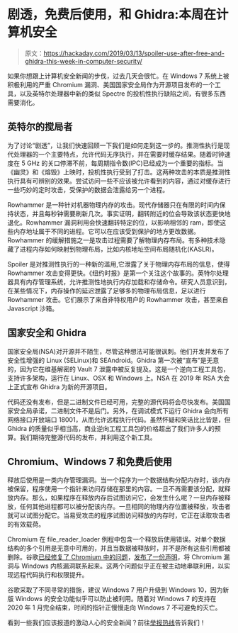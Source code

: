 # 剧透，免费后使用，和 Ghidra:本周在计算机安全

> 原文：<https://hackaday.com/2019/03/13/spoiler-use-after-free-and-ghidra-this-week-in-computer-security/>

如果你想跟上计算机安全新闻的步伐，过去几天会很忙。在 Windows 7 系统上被积极利用的严重 Chromium 漏洞、美国国家安全局作为开源项目发布的一个工具，以及英特尔处理器中新的类似 Spectre 的投机性执行缺陷之间，有很多东西需要消化。

## 英特尔的搅局者

为了讨论“剧透”，让我们快速回顾一下我们是如何走到这一步的。推测性执行是现代处理器的一个主要特点，允许代码无序执行，并在需要时缓存结果。随着时钟速度在 5 GHz 的关口停滞不前，每周期指令数(IPC)已经成为一个重要的指标。当《幽灵》和《熔毁》上映时，投机性执行受到了打击。这两种攻击的本质是推测性执行具有可辨别的效果。尝试访问一些不应该被允许看到的内容，通过对缓存进行一些巧妙的定时攻击，受保护的数据会泄露给另一个进程。

Rowhammer 是一种针对机器物理内存的攻击。现代存储器只在有限的时间内保持状态，并且每秒钟需要刷新几次。事实证明，翻转附近的位会导致该状态更快地退化。Rowhammer 漏洞利用会快速翻转特定的位，以影响相邻的 ram，即使这些内存地址属于不同的进程。它可以在应该受到保护的地方更改数据。Rowhammer 的缓解措施之一是攻击过程需要了解物理内存布局。有多种技术隐藏了进程内存如何映射到物理布局，比如内核地址空间布局随机化(KASLR)。

Spoiler 是对推测性执行的一种新的滥用,它泄露了关于物理内存布局的信息，使得 Rowhammer 攻击变得更快。《纽约时报》是第一个关注这个故事的。英特尔处理器具有内存管理系统，允许推测性地执行内存加载和存储命令。研究人员意识到，在某些情况下，内存操作的延迟泄露了足够多的物理布局信息，足以进行 Rowhammer 攻击。它们展示了来自非特权用户的 Rowhammer 攻击，甚至来自 Javascript 沙箱。

## 国家安全和 Ghidra

国家安全局(NSA)对开源并不陌生，尽管这种想法可能很讽刺。他们开发并发布了安全性增强的 Linux (SELinux)和 SEAndroid。Ghidra 第一次被“宣布”是无意的，因为它在维基解密的 Vault 7 泄露中被反复提及。这是一个逆向工程工具包，支持许多架构，运行在 Linux、OSX 和 Windows 上。NSA 在 2019 年 RSA 大会上正式宣布 Ghidra 为新的开源项目。

代码还没有发布，但是二进制文件已经可用，完整的源代码将会尽快发布。美国国家安全局承诺，二进制文件不是后门。另外，在调试模式下运行 Ghidra 会向所有网络接口开放端口 18001，从而允许远程执行代码。虽然怀疑和笑话比比皆是，但 Ghidra 的质量似乎相当高，商业逆向工程工具包的价格超出了我们许多人的预算。我们期待完整源代码的发布，并利用这个新工具。

## Chromium、Windows 7 和免费后使用

释放后使用是一类内存管理漏洞。当一个程序为一个数据结构分配内存时，该内存被保留，程序使用一个指针来访问存储在那里的内容。一旦不再需要该分配，就释放内存。那么，如果程序在释放内存后试图访问它，会发生什么呢？一旦内存被释放，任何其他进程都可以被分配该内存。一旦相同的物理内存位置被释放，攻击者就可以试图分配它。当易受攻击的程序试图访问释放的内存时，它正在读取攻击者的有效载荷。

Chromium 在 file_reader_loader 例程中包含一个释放后使用错误。对单个数据结构的多个引用是无意中可用的，并且当数据被释放时，并不是所有这些引用都被删除。谷歌[已经修复了 Chromium 中的问题](http://chromium.googlesource.com/chromium/src/+/150407e8d3610ff25a45c7c46877333c4425f062%5E%21/#F0)，[发布了一份声明](http://security.googleblog.com/2019/03/disclosing-vulnerabilities-to-protect.html)，将 Chromium 漏洞与 Windows 内核漏洞联系起来。这两个问题似乎正在被主动地串联利用，以实现远程代码执行和权限提升。

谷歌采取了不同寻常的措施，建议 Windows 7 用户升级到 Windows 10，因为新版 Windows 的安全功能似乎可以防止被利用。随着对 Windows 7 的支持在 2020 年 1 月完全结束，时间的指针正慢慢走向 Windows 7 不可避免的灭亡。

看到一些我们应该报道的激动人心的安全新闻？前往[举报热线](http://hackaday.com/submit-a-tip/)告诉我们！